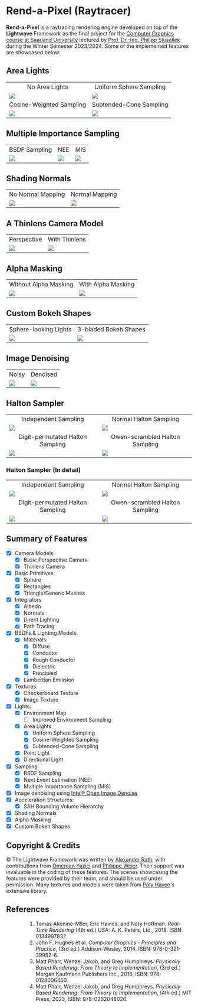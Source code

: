 # Rend-a-Pixel (Raytracer)

**Rend-a-Pixel** is a raytracing rendering engine developed on top of the **Lightwave** Framework as the final project for the [Computer Graphics course at Saarland University](https://graphics.cg.uni-saarland.de/) lectured by [Prof. Dr.-Ing. Philipp Slusallek](https://graphics.cg.uni-saarland.de/people/slusallek.html) during the Winter Semester 2023/2024. Some of the implemented features are showcased below:

## Area Lights 

<table>
<tr>
  <td align="center">No Area Lights</td>
  <td align="center">Uniform Sphere Sampling</td>
</tr>
<tr>
    <td><img src="images/area_lights/no_area_lights_ref.jpeg"</td>
    <td><img src="images/area_lights/area_lights_sphere_uniform_sampling.jpeg"</td>
</tr>
  <tr>
  <td align="center">Cosine-Weighted Sampling</td>
  <td align="center">Subtended-Cone Sampling</td>
</tr>
<tr>
    <td><img src="images/area_lights/area_lights_sphere_cosine_weighted_sampling.jpeg"</td>
    <td><img src="images/area_lights/area_lights_sphere_subtended_cone_sampling.jpeg"</td>
</tr>
</table>

## Multiple Importance Sampling

<table>
<tr>
  <td align="center">BSDF Sampling</td>
  <td align="center">NEE</td>
  <td align="center">MIS</td>
</tr>
<tr>
  <td><img src="images/mis_path_tracer/veach_bsdf.jpeg"</td>
  <td><img src="images/mis_path_tracer/veach_nee.jpeg"</td>
  <td><img src="images/mis_path_tracer/veach_mis.jpeg"</td>
</tr>
</table>

## Shading Normals

<table>
<tr>
  <td align="center">No Normal Mapping</td>
  <td align="center">Normal Mapping</td>
</tr>
<tr>
    <td><img src="images/shading_normals/no_normal_mapping.jpeg"</td>
    <td><img src="images/shading_normals/normal_mapping.jpeg"</td>
</tr>
</table>

## A Thinlens Camera Model

<table>
<tr>
  <td align="center">Perspective</td>
  <td align="center">With Thinlens</td>
</tr>
<tr>
    <td><img src="images/thinlens_camera_model/no_thinlens_ducks.jpg"</td>
    <td><img src="images/thinlens_camera_model/thinlens_ducks.jpg"</td>
</tr>
</table>

## Alpha Masking

<table>
<tr>
  <td align="center">Without Alpha Masking</td>
  <td align="center">With Alpha Masking</td>
</tr>
<tr>
    <td><img src="images/alpha_masking/no_alpha_masking.jpeg"</td>
    <td><img src="images/alpha_masking/alpha_masking.jpeg"</td>
</tr>
</table>

## Custom Bokeh Shapes

<table>
<tr>
  <td align="center">Sphere-looking Lights</td>
  <td align="center">3-bladed Bokeh Shapes</td>
</tr>
<tr>
    <td><img src="images/custom_bokeh_shapes/simple_bokeh_example_without_bokeh.jpg"</td>
    <td><img src="images/custom_bokeh_shapes/simple_bokeh_example_test.jpg"</td>
</tr>
</table>

## Image Denoising

<div align="center">
  <table width="100%">
    <tr>
      <td align="center">Noisy</td>
      <td align="center">Denoised</td>
    </tr>
    <tr>
        <td><img src="images/denoising/noisy_pathtracing_lights.jpeg"</td>
        <td><img src="images/denoising/denoised_pathtracing_lights.jpeg"</td>
    </tr>
  </table>
</div>

## Halton Sampler

<table>
<tr>
  <td align="center">Independent Sampling</td>
  <td align="center">Normal Halton Sampling</td>
</tr>
<tr>
    <td><img src="images/halton_sampler/bunny_constant_independent.jpeg"</td>
    <td><img src="images/halton_sampler/bunny_constant_halton_no_permutation.jpeg"</td>
</tr>
  <tr>
  <td align="center">Digit-permutated Halton Sampling</td>
  <td align="center">Owen-scrambled Halton Sampling</td>
</tr>
<tr>
    <td><img src="images/halton_sampler/bunny_constant_halton_digit_permutations.jpeg"</td>
    <td><img src="images/halton_sampler/bunny_constant_halton_owen_scramble.jpeg"</td>
</tr>
</table>

### Halton Sampler (In detail)

<table>
<tr>
  <td align="center">Independent Sampling</td>
  <td align="center">Normal Halton Sampling</td>
</tr>
<tr>
    <td><img src="images/halton_sampler/bunny_constant_detail_independent.png"</td>
    <td><img src="images/halton_sampler/bunny_constant_detail_halton.png"</td>
</tr>
  <tr>
  <td align="center">Digit-permutated Halton Sampling</td>
  <td align="center">Owen-scrambled Halton Sampling</td>
</tr>
<tr>
    <td><img src="images/halton_sampler/bunny_constant_detail_permutedigits.png"</td>
    <td><img src="images/halton_sampler/bunny_constant_detail_owen.png"</td>
</tr>
</table>

## Summary of Features
- [x] Camera Models
  - [x] Basic Perspective Camera
  - [x] Thinlens Camera
- [x] Basic Primitives
  - [x] Sphere
  - [x] Rectangles
  - [x] Triangle/Generic Meshes
- [x] Integrators
  - [x] Albedo
  - [x] Normals
  - [x] Direct Lighting
  - [x] Path Tracing 
- [x] BSDFs & Lighting Models:
  - [x] Materials: 
    - [x] Diffuse
    - [x] Conductor
    - [x] Rough Conductor
    - [x] Dielectric
    - [x] Principled
  - [x] Lambertian Emission
- [x] Textures:
  - [x] Checkerboard Texture
  - [x] Image Texture
- [x] Lights:
  - [x] Environment Map
    - [ ] Improved Environment Sampling
  - [x] Area Lights
    - [x] Uniform Sphere Sampling
    - [x] Cosine-Weighted Sampling
    - [x] Subtended-Cone Sampling  
  - [x] Point Light
  - [x] Directional Light
- [x] Sampling:
  - [x] BSDF Sampling 
  - [x] Next Event Estimation (NEE)
  - [x] Multiple Importance Sampling (MIS) 
- [x] Image denoising using [Intel&reg; Open Image Denoise](https://www.openimagedenoise.org/)
- [x] Acceleration Structures:
  - [x] SAH Bounding Volume Hierarchy
- [x] Shading Normals
- [x] Alpha Masking
- [x] Custom Bokeh Shapes

## Copyright & Credits
&copy; The Lightwave Framework was written by [Alexander Rath](https://graphics.cg.uni-saarland.de/people/rath.html), with contributions from [Ömercan Yazici](https://graphics.cg.uni-saarland.de/people/yazici.html) and [Philippe Weier](https://graphics.cg.uni-saarland.de/people/weier.html). Their support was invaluable in the coding of these features. The scenes showcasing the features were provided by their team, and should be used under permission. Many textures and models were taken from [Poly Haven](https://polyhaven.com.)'s extensive library.
                    
## References

<ol style="padding-left: 80px;">
  <li>Tomas Akenine-Mller, Eric Haines, and Naty Hoffman. <i>Real-Time Rendering</i> (4th ed.) USA: A. K. Peters, Ltd., 2018. ISBN: 0134997832. 
  <li>John F. Hughes et al. <i>Computer Graphics - Principles and Practice</i>, (3rd ed.) Addison-Wesley, 2014. ISBN: 978-0-321-39952-6.
  <li>Matt Pharr, Wenzel Jakob, and Greg Humphreys. <i>Physically Based Rendering: From Theory to Implementation</i>, (3rd ed.) Morgan Kaufmann Publishers Inc., 2016, ISBN: 978-0128006450.
  <li>Matt Pharr, Wenzel Jakob, and Greg Humphreys. <i>Physically Based Rendering: From Theory to Implementation</i>, (4th ed.) MIT Press, 2023, ISBN: 978-0262048026.</li>
</ol>
